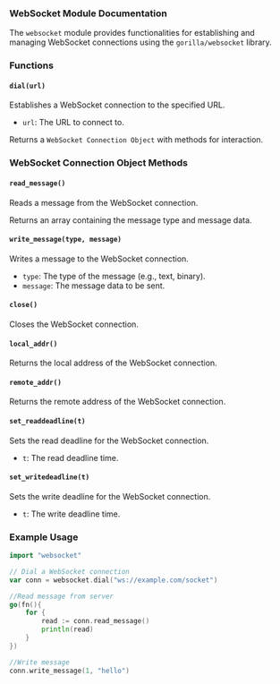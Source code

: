 ### WebSocket Module Documentation

The `websocket` module provides functionalities for establishing and managing WebSocket connections using the `gorilla/websocket` library.

### Functions

#### `dial(url)`

Establishes a WebSocket connection to the specified URL.

- `url`: The URL to connect to.

Returns a `WebSocket Connection Object` with methods for interaction.

### WebSocket Connection Object Methods

#### `read_message()`

Reads a message from the WebSocket connection.

Returns an array containing the message type and message data.

#### `write_message(type, message)`

Writes a message to the WebSocket connection.

- `type`: The type of the message (e.g., text, binary).
- `message`: The message data to be sent.

#### `close()`

Closes the WebSocket connection.

#### `local_addr()`

Returns the local address of the WebSocket connection.

#### `remote_addr()`

Returns the remote address of the WebSocket connection.

#### `set_readdeadline(t)`

Sets the read deadline for the WebSocket connection.

- `t`: The read deadline time.

#### `set_writedeadline(t)`

Sets the write deadline for the WebSocket connection.

- `t`: The write deadline time.

### Example Usage

```go
import "websocket"

// Dial a WebSocket connection
var conn = websocket.dial("ws://example.com/socket")

//Read message from server
go(fn(){
	for {
		read := conn.read_message()
		println(read)
	}
})

//Write message
conn.write_message(1, "hello")

```
